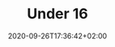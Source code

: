 ---
title: "Under 16"
date: 2020-09-26T17:36:42+02:00
foto: /images/squadre/under-16-17-18.jpg
giocatori:
- giocatori/bernard-christian/_index.md
- giocatori/cappelletti-thomas/_index.md
- giocatori/peterlongo-francesco/_index.md
- giocatori/slomp-matteo/_index.md
- giocatori/ambrosi-marco/_index.md
- giocatori/bortolin-mattia/_index.md
- giocatori/marchesi-daniel/_index.md
- giocatori/baftiri-tefik/_index.md
- giocatori/allegrini-denny/_index.md
- giocatori/allegrini-william/_index.md
allenatori:
- allenatori/marco-rizzo-paoli/_index.md
- allenatori/gambino-lorenzo/_index.md
- allenatori/bertoluzza-davide/_index.md
categorie: under-16
stagioni: 2017-2018
---